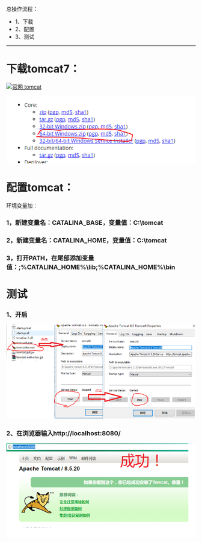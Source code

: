 总操作流程：
- 1、下载
- 2、配置
- 3、测试

----------

# 下载tomcat7：
[![](https://img.shields.io/badge/官网-tomcat-red.svg "官网 tomcat")](http://tomcat.apache.org/download-70.cgi)


![](image/1-1.png)
# 配置tomcat：
环境变量加：
### 1，新建变量名：CATALINA_BASE，变量值：C:\tomcat
### 2，新建变量名：CATALINA_HOME，变量值：C:\tomcat
### 3，打开PATH，在尾部添加变量值：;%CATALINA_HOME%\lib;%CATALINA_HOME%\bin
# 测试
### 1、开启
![](image/1-2.png)
### 2、在浏览器输入http://localhost:8080/
![](image/1-3.png)